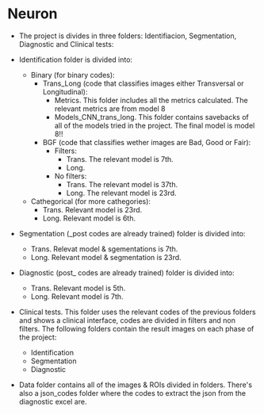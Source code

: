 # Neuron
- The project is divides in three folders: Identifiacion, Segmentation, Diagnostic and Clinical tests:
  
- Identification folder is divided into:
    - Binary (for binary codes):
        - Trans_Long (code that classifies images either Transversal or Longitudinal):
            - Metrics. This folder includes all the metrics calculated. The relevant metrics are from model 8
            - Models_CNN_trans_long. This folder contains savebacks of all of the models tried in the project. The final model is model 8!!
        - BGF (code that classifies wether images are Bad, Good or Fair):
            - Filters:
                - Trans. The relevant model is 7th.
                - Long. 
            - No filters:
                - Trans. The relevant model is 37th.
                - Long. The relevant model is 23rd.
    - Cathegorical (for more cathegories):
        - Trans. Relevant model is 23rd.
        - Long. Relevant model is 6th.

- Segmentation (_post codes are already trained) folder is divided into:
    - Trans. Relevat model & sgementations is 7th.
    - Long. Relevant model & segmentation is 23rd.

- Diagnostic (post_ codes are already trained) folder is divided into:
    - Trans. Relevant model is 5th.
    - Long. Relevant model is 7th.
  
- Clinical tests. This folder uses the relevant codes of the previous folders and shows a clinical interface, codes are divided in filters and non filters. The following folders contain the result images on each phase of the project:
    - Identification
    - Segmentation
    - Diagnostic

- Data folder contains all of the images & ROIs divided in folders. There's also a json_codes folder where the codes to extract the json from the diagnostic excel are.
